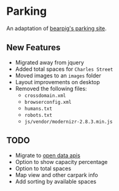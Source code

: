 # Parking
An adaptation of [bearpig's parking site](https://github.com/bearpig/parking.bearpig.com).

## New Features
* Migrated away from jquery
* Added total spaces for `Charles Street`
* Moved images to an `images` folder
* Layout improvements on desktop
* Removed the following files:
  * `crossdomain.xml`
  * `browserconfig.xml`
  * `humans.txt`
  * `robots.txt`
  * `js/vendor/modernizr-2.8.3.min.js`

## TODO
* Migrate to [open data apis](https://data.glitch.je)
* Option to show capacity percentage 
* Option to total spaces
* Map view and other carpark info
* Add sorting by available spaces